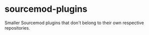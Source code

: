 # sourcemod-plugins
 Smaller Sourcemod plugins that don't belong to their own respective repositories.
